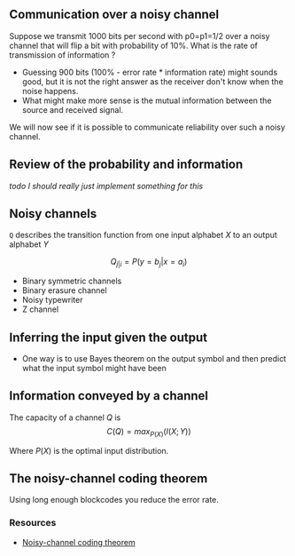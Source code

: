 ## Communication over a noisy channel

Suppose we transmit 1000 bits per second with p0=p1=1/2 over a noisy channel that will flip a bit with probability of 10%. What is the rate of transmission of information ? 
- Guessing 900 bits (100% - error rate * information rate) might sounds good, but it is not the right answer as the receiver don't know when the noise happens.
- What might make more sense is the mutual information between the source and received signal.


We will now see if it is possible to communicate reliability over such a noisy channel.

## Review of the probability and information
*todo I should really just implement something for this*

## Noisy channels
`Q` describes the transition function from one input alphabet $X$  to an output alphabet $Y$

$$Q_{j|i} = P(y=b_j | x = a_i)$$

- Binary symmetric channels
- Binary erasure channel
- Noisy typewriter
- Z channel

## Inferring the input given the output
- One way is to use Bayes theorem on the output symbol and then predict what the input symbol might have been


## Information conveyed by a channel
The capacity of a channel $Q$ is 
$$
C(Q) = max_{P(X)}(I(X;Y))
$$

Where $P(X)$ is the optimal input distribution. 

## The noisy-channel coding theorem
Using long enough blockcodes you reduce the error rate.


### Resources
- [Noisy-channel coding theorem](https://en.wikipedia.org/wiki/Noisy-channel_coding_theorem)